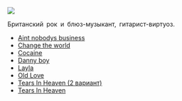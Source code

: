 ![](/songs/abc/Clapton%20Eric/clapton_eric.jpg)  

Британский рок и блюз-музыкант, гитарист-виртуоз.

* [Aint nobodys business](/songs/abc/Clapton%20Eric/Aint%20nobodys%20business)
* [Change the world](/songs/abc/Clapton%20Eric/Change%20the%20world)
* [Cocaine](/songs/abc/Clapton%20Eric/Cocaine)
* [Danny boy](/songs/abc/Clapton%20Eric/Danny%20boy)
* [Layla](/songs/abc/Clapton%20Eric/Layla)
* [Old Love](/songs/abc/Clapton%20Eric/Old%20Love)
* [Tears In Heaven (2 вариант)](/songs/abc/Clapton%20Eric/Tears%20In%20Heaven%20(2%20вариант))
* [Tears In Heaven](/songs/abc/Clapton%20Eric/Tears%20In%20Heaven)